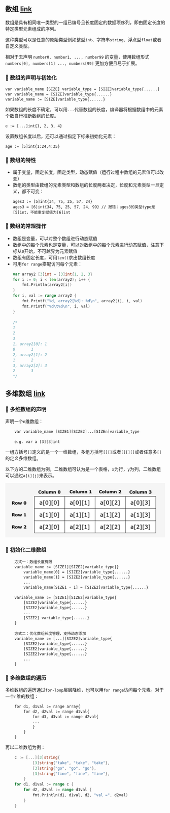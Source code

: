 ## 数组 [link](https://github.com/AdaSheng07/ready.to.go/blob/56ec88917763f732b33170478d0e1d794ec9bef9/chapter1/006.array1/main.go)

数组是具有相同唯一类型的一组已编号且长度固定的数据项序列，即由固定长度的特定类型元素组成的序列。  

这种类型可以是任意的原始类型例如整型`int`、字符串`string`、浮点型`float`或者自定义类型。

相对于去声明 `number0, number1, ..., number99` 的变量，使用数组形式 `numbers[0], numbers[1] ..., numbers[99]` 更加方便且易于扩展。

### 🔸 数组的声明与初始化
```
var variable_name [SIZE] variable_type = [SIZE]variable_type{......}
var variable_name = [SIZE]variable_type{......}
variable_name := [SIZE]variable_type{......}
```
如果数组的长度不确定，可以用`...`代替数组的长度，编译器将根据数组中的元素个数自行推断数组的长度。
```
e := [...]int{1, 2, 3, 4}
```
设置数组长度以后，还可以通过指定下标来初始化元素：
```
age := [5]int{1:24,4:35}
```

### 🔸 数组的特性

- 属于变量，固定长度，固定类型，动态赋值（运行过程中数组的元素值可以改变）
- 数组的类型由数组的元素类型和数组的长度两者决定，长度和元素类型一旦定义，都不可变：
  ```
  ages3 := [5]int{34, 75, 25, 57, 24}
  ages3 = [6]int{34, 75, 25, 57, 24, 99} // 报错：ages3的类型type是[5]int，不能重复赋值为[6]int
  ```

### 🔸 数组的常规操作

- 数组是变量，可以对整个数组进行动态赋值
- 数组中的每个元素也是变量，可以对数组中的每个元素进行动态赋值，注意下标从`0`开始，不可越界为元素赋值
- 数组有固定长度，可用`len()`求出数组长度
- 可用`for range`搭配访问每个元素：
  ``` go
  var array2 [3]int = [3]int{1, 2, 3}
  for i := 0; i < len(array2); i++ {
      fmt.Println(array2[i])
  }
  for i, val := range array2 {
      fmt.Printf("%d, array2[%d]: %d\n", array2[i], i, val)
      fmt.Printf("%d\t%d\n", i, val)
  }
      
  /*
  1
  2
  3
  1, array2[0]: 1
  0       1
  2, array2[1]: 2
  1       2
  3, array2[2]: 3
  2       3
  */
  ```
## 多维数组 [link](https://github.com/AdaSheng07/ready.to.go/blob/d5077093f5549509d58f58ed096831d06cffd7aa/chapter1/006.array2/main.go)

### 🔸 多维数组的声明

声明一个`n`维数组：
```
    var variable_name [SIZE1][SIZE2]...[SIZEn]variable_type
    
    e.g. var a [3][3]int
```
一组方括号`[]`定义的是一个一维数组，多组方括号`[][]`或者`[][][]`或者任意多`[]`的定义多维数组。

以下方的二维数组为例，二维数组可认为是一个表格，`x`为行，`y`为列，二维数组可以通过`a[i][j]`来表示。

![image](https://github.com/AdaSheng07/ready.to.go/blob/e164bedc9f631503e3a19aa8e6a4fe2113e0add1/pics/img.png)

### 🔸 初始化二维数组

```
    方式一：数组长度有限
    variable_name := [SIZE1][SIZE2]variable_type{}
        variable_name[0] = [SIZE2]variable_type{......}
        variable_name[1] = [SIZE2]variable_type{......}
        ...
        variable_name[SIZE1 - 1] = [SIZE2]variable_type{......}
    
    variable_name := [SIZE1][SIZE2]variable_type{
        [SIZE2]variable_type{......}
        [SIZE2]variable_type{......}
        ...
        [SIZE2] variable_type{......}
    }
    
    方式二：优化数组长度管理，支持动态添加
    variable_name := [...][SIZE2]variable_type{
        [SIZE2]variable_type{......}
        [SIZE2]variable_type{......}
        [SIZE2]variable_type{......}
        ...
    }
```
### 🔸 多维数组的遍历

多维数组的遍历通过`for-loop`层层降维，也可以用`for range`访问每个元素。对于一个`n`维的数组：
```
    for d1, d1val := range array{
        for d2, d2val := range d1val{
            for d3, d3val := range d2val{
            ...
            }
        }
    }
```
再以二维数组为例：
``` go
    c := [...][3]string{
            [3]string{"take", "take", "take"},
            [3]string{"go", "go", "go"},
            [3]string{"fine", "fine", "fine"},
        }
    for d1, d1val := range c {
        for d2, d2val := range d1val {
            fmt.Println(d1, d1val, d2, "val =", d2val)
        }
    }
```